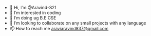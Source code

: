 - 👋 Hi, I’m @Aravind-S21
- 👀 I’m interested in coding
- 🌱 I’m doing ug B.E CSE
- 💞️ I’m looking to collaborate on any small projects with any language
- 📫 How to reach me araviaravind837@gmail.com

<!---
Aravind-S21/Aravind-S21 is a ✨ special ✨ repository because its `README.md` (this file) appears on your GitHub profile.
You can click the Preview link to take a look at your changes.
--->
